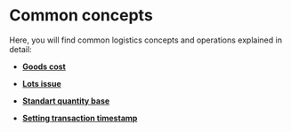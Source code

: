 # Common concepts

Here, you will find common logistics concepts and operations explained in detail:

- **[Goods cost](https://docs.erp.net/tech/modules/logistics/concepts/goods-cost/index.html?q=Goods%20cost)**

- **[Lots issue](https://docs.erp.net/tech/modules/logistics/concepts/lots-issue.html?q=Lots%20issue)**

- **[Standart quantity base](https://docs.erp.net/tech/modules/logistics/concepts/standard-quantity-base.html)**
 
- **[Setting transaction timestamp](https://docs.erp.net/tech/modules/logistics/concepts/setting-transaction-timestamp/index.html?q=Setting%20transaction%20timestamp)**
